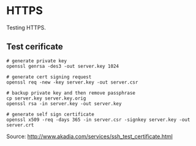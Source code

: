 # HTTPS

Testing HTTPS.

## Test cerificate

    # generate private key
    openssl genrsa -des3 -out server.key 1024

    # generate cert signing request
    openssl req -new -key server.key -out server.csr

    # backup private key and then remove passphrase
    cp server.key server.key.orig
    openssl rsa -in server.key -out server.key

    # generate self sign certificate
    openssl x509 -req -days 365 -in server.csr -signkey server.key -out server.crt

Source: http://www.akadia.com/services/ssh_test_certificate.html
